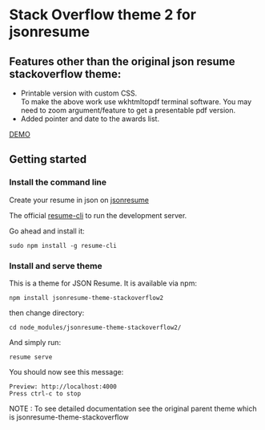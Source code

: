 # Stack Overflow theme 2 for jsonresume 

## Features other than the original json resume stackoverflow theme: ##
* Printable version with custom CSS. <br/>
To make the above work use wkhtmltopdf terminal software. You may need to zoom argument/feature to get a presentable pdf version.
* Added pointer and date to the awards list.

[DEMO](https://themes.jsonresume.org/stackoverflow2)

## Getting started

### Install the command line

Create your resume in json on [jsonresume](https://jsonresume.org)

The official [resume-cli](https://github.com/jsonresume/resume-cli) to run the development server.

Go ahead and install it:

```
sudo npm install -g resume-cli
```
### Install and serve theme

This is a theme for JSON Resume. It is available via npm:

```
npm install jsonresume-theme-stackoverflow2
```

then change directory: 

`cd node_modules/jsonresume-theme-stackoverflow2/`

And simply run:

```
resume serve
```

You should now see this message:

```
Preview: http://localhost:4000
Press ctrl-c to stop
```

NOTE : To see detailed documentation see the original parent theme which is jsonresume-theme-stackoverflow
